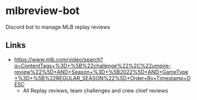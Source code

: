 # mlbreview-bot
Discord bot to manage MLB replay reviews

## Links
- https://www.mlb.com/video/search?q=ContentTags+%3D+%5B%22challenge%22%2C%22umpire-review%22%5D+AND+Season+%3D+%5B2022%5D+AND+GameType+%3D+%5B%22REGULAR_SEASON%22%5D+Order+By+Timestamp+DESC
    - All Replay reviews, team challenges and crew chief reviews